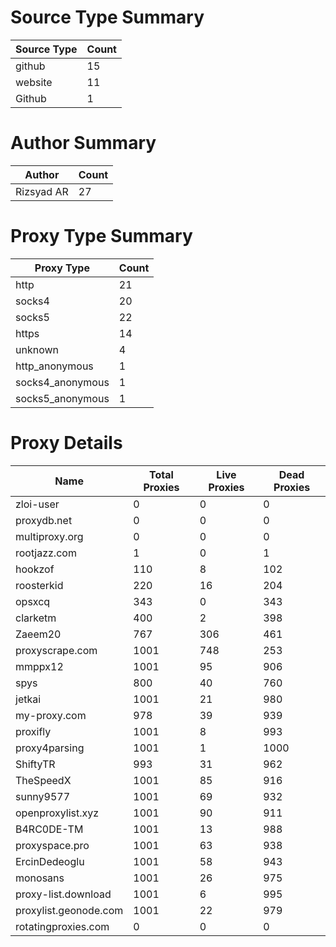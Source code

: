 # Source Type Summary

| Source Type | Count |
|-------------|-------|
| github | 15 |
| website | 11 |
| Github | 1 |


# Author Summary

| Author | Count |
|--------|-------|
| Rizsyad AR | 27 |


# Proxy Type Summary

| Proxy Type | Count |
|------------|-------|
| http | 21 |
| socks4 | 20 |
| socks5 | 22 |
| https | 14 |
| unknown | 4 |
| http_anonymous | 1 |
| socks4_anonymous | 1 |
| socks5_anonymous | 1 |


# Proxy Details

| Name | Total Proxies | Live Proxies | Dead Proxies |
|------|---------------|--------------|---------------|
| zloi-user | 0 | 0 | 0 |
| proxydb.net | 0 | 0 | 0 |
| multiproxy.org | 0 | 0 | 0 |
| rootjazz.com | 1 | 0 | 1 |
| hookzof | 110 | 8 | 102 |
| roosterkid | 220 | 16 | 204 |
| opsxcq | 343 | 0 | 343 |
| clarketm | 400 | 2 | 398 |
| Zaeem20 | 767 | 306 | 461 |
| proxyscrape.com | 1001 | 748 | 253 |
| mmppx12 | 1001 | 95 | 906 |
| spys | 800 | 40 | 760 |
| jetkai | 1001 | 21 | 980 |
| my-proxy.com | 978 | 39 | 939 |
| proxifly | 1001 | 8 | 993 |
| proxy4parsing | 1001 | 1 | 1000 |
| ShiftyTR | 993 | 31 | 962 |
| TheSpeedX | 1001 | 85 | 916 |
| sunny9577 | 1001 | 69 | 932 |
| openproxylist.xyz | 1001 | 90 | 911 |
| B4RC0DE-TM | 1001 | 13 | 988 |
| proxyspace.pro | 1001 | 63 | 938 |
| ErcinDedeoglu | 1001 | 58 | 943 |
| monosans | 1001 | 26 | 975 |
| proxy-list.download | 1001 | 6 | 995 |
| proxylist.geonode.com | 1001 | 22 | 979 |
| rotatingproxies.com | 0 | 0 | 0 |
